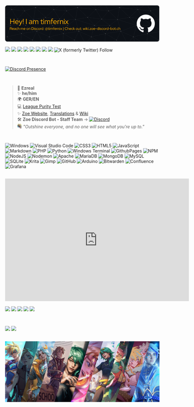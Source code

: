 ![](./github-header-image.png) <br>

![](https://komarev.com/ghpvc/?username=timfernix) ![](https://img.shields.io/github/followers/timfernix?label=GitHub-Followers&style=flat) ![](https://img.shields.io/github/stars/Zoe-Discord-Bot?label=Stars&style=flat) ![](https://img.shields.io/youtube/channel/views/UCxFEiInBtxrZ29mt0eq_AXA?label=YouTube-Views&style=flat) ![](https://img.shields.io/badge/Zoe_Discord_Bot_Servers-%3E9.9k-orange) ![](https://img.shields.io/badge/Zoe_Discord_Bot_Users->69.0k-yellow) ![](https://img.shields.io/discord/554578876811182082) ![](https://img.shields.io/weblate/translations/timfernix?server=https%3A%2F%2Ftranslate.zoe-discord-bot.ch&label=Weblate%20Translations) ![X (formerly Twitter) Follow](https://img.shields.io/twitter/follow/timfernix)


<br>

[![Discord Presence](https://lanyard.cnrad.dev/api/589773984447463434)](https://discord.com/users/589773984447463434)

<br>

>💖 **Ezreal** <br>
>✨ **he/him** <br>
>🌍 **GER/EN** <br>
>💻 [League Purity Test](https://timfernix.github.io/LeaguePurityTest/) <br>
>✨ [Zoe Website](https://zoe-discord-bot.ch/), [Translations](https://translate.zoe-discord-bot.ch/) & [Wiki](https://wikizoe-discord-bot.ch/) <br>
>🛠 **Zoe Discord Bot - Staff Team** → [![Discord](https://img.shields.io/badge/Discord-%237289DA.svg?logo=discord&logoColor=white)](https://discord.gg/4Rxrzsxb7d) <br>
> <img src="./SGE.png" height="15" > *"Outshine everyone, and no one will see what you're up to."*

<br>

![Windows](https://img.shields.io/badge/Windows-blue?style=for-the-badge)
![Visual Studio Code](https://img.shields.io/badge/-Visual%20Studio%20/%20Code-blueviolet?style=for-the-badge)
![CSS3](https://img.shields.io/badge/css3-%231572B6.svg?style=for-the-badge&logo=css3&logoColor=white) ![HTML5](https://img.shields.io/badge/html5-%23E34F26.svg?style=for-the-badge&logo=html5&logoColor=white) ![JavaScript](https://img.shields.io/badge/javascript-%23323330.svg?style=for-the-badge&logo=javascript&logoColor=%23F7DF1E) ![Markdown](https://img.shields.io/badge/markdown-%23000000.svg?style=for-the-badge&logo=markdown&logoColor=white) ![PHP](https://img.shields.io/badge/php-%23777BB4.svg?style=for-the-badge&logo=php&logoColor=white) ![Python](https://img.shields.io/badge/python-3670A0?style=for-the-badge&logo=python&logoColor=ffdd54) ![Windows Terminal](https://img.shields.io/badge/Windows%20Terminal-%234D4D4D.svg?style=for-the-badge&logo=windows-terminal&logoColor=white) ![GithubPages](https://img.shields.io/badge/github%20pages-121013?style=for-the-badge&logo=github&logoColor=white) ![NPM](https://img.shields.io/badge/NPM-%23CB3837.svg?style=for-the-badge&logo=npm&logoColor=white) ![NodeJS](https://img.shields.io/badge/node.js-6DA55F?style=for-the-badge&logo=node.js&logoColor=white) ![Nodemon](https://img.shields.io/badge/NODEMON-%23323330.svg?style=for-the-badge&logo=nodemon&logoColor=%BBDEAD) ![Apache](https://img.shields.io/badge/apache-%23D42029.svg?style=for-the-badge&logo=apache&logoColor=white) ![MariaDB](https://img.shields.io/badge/MariaDB-003545?style=for-the-badge&logo=mariadb&logoColor=white) ![MongoDB](https://img.shields.io/badge/MongoDB-%234ea94b.svg?style=for-the-badge&logo=mongodb&logoColor=white) ![MySQL](https://img.shields.io/badge/mysql-4479A1.svg?style=for-the-badge&logo=mysql&logoColor=white) ![SQLite](https://img.shields.io/badge/sqlite-%2307405e.svg?style=for-the-badge&logo=sqlite&logoColor=white) ![Krita](https://img.shields.io/badge/Krita-203759?style=for-the-badge&logo=krita&logoColor=EEF37B) ![Gimp](https://img.shields.io/badge/Gimp-657D8B?style=for-the-badge&logo=gimp&logoColor=FFFFFF) ![GitHub](https://img.shields.io/badge/github-%23121011.svg?style=for-the-badge&logo=github&logoColor=white) ![Arduino](https://img.shields.io/badge/-Arduino-00979D?style=for-the-badge&logo=Arduino&logoColor=white) ![Bitwarden](https://img.shields.io/badge/bitwarden-%23175DDC.svg?style=for-the-badge&logo=bitwarden&logoColor=white) ![Confluence](https://img.shields.io/badge/confluence-%23172BF4.svg?style=for-the-badge&logo=confluence&logoColor=white) ![Grafana](https://img.shields.io/badge/grafana-%23F46800.svg?style=for-the-badge&logo=grafana&logoColor=white)

<br>

<iframe src="https://gamer2810.github.io/steam-miniprofile/?accountId=76561198266128686" style="border:0px #ffffff none;" name="myiFrame" scrolling="no" frameborder="1" marginheight="0px" marginwidth="0px" height="400px" width="600px" allowfullscreen></iframe>

<br>

![](http://github-profile-summary-cards.vercel.app/api/cards/profile-details?username=timfernix&theme=vision_friendly_dark)
![](http://github-profile-summary-cards.vercel.app/api/cards/repos-per-language?username=timfernix&theme=vision_friendly_dark)
![](http://github-profile-summary-cards.vercel.app/api/cards/most-commit-language?username=timfernix&theme=vision_friendly_dark)
![](http://github-profile-summary-cards.vercel.app/api/cards/stats?username=timfernix&theme=vision_friendly_dark)
![](http://github-profile-summary-cards.vercel.app/api/cards/productive-time?username=timfernix&theme=vision_friendly_dark&utcOffset=8)

<br>

![](https://github-readme-streak-stats.herokuapp.com/?user=timfernix&theme=codeSTACKr&hide_border=false)
![](https://github-contributor-stats.vercel.app/api?username=timfernix&limit=5&theme=dark&combine_all_yearly_contributions=true)

<br>
<img src="./ez_banner.png" width="700">
